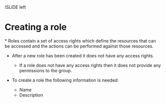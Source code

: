 !SLIDE left
# Creating a role
<p></p>
* Roles contain a set of access rights which define the resources that can be accessed and the actions can be performed against those resources.

* After a new role has been created it does not have any access rights.

  * If a role does not have any access rights then it does not provide any permissions to the group.

* To create a role the following information is needed:

  * Name
  * Description
